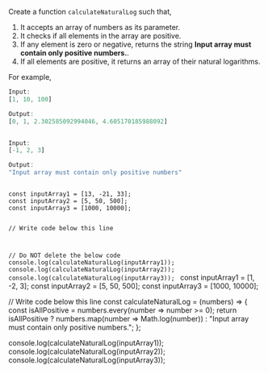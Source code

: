 Create a function `calculateNaturalLog` such that,
 1. It accepts an array of numbers as its parameter.
 2. It checks if all elements in the array are positive.
 3. If any element is zero or negative, returns the string **Input array must contain only positive numbers.**.
 4. If all elements are positive, it returns an array of their natural logarithms.

For example,
```js
Input:
[1, 10, 100]

Output:
[0, 1, 2.302585092994046, 4.605170185988092]


Input:
[-1, 2, 3]

Output:
"Input array must contain only positive numbers"

```

<codeblock language="javascript" type="exercise" testMode="fixedInput">
<code>
const inputArray1 = [13, -21, 33];
const inputArray2 = [5, 50, 500];
const inputArray3 = [1000, 10000];

// Write code below this line



// Do NOT delete the below code
console.log(calculateNaturalLog(inputArray1));
console.log(calculateNaturalLog(inputArray2));
console.log(calculateNaturalLog(inputArray3));
</code>
<solution>
const inputArray1 = [1, -2, 3];
const inputArray2 = [5, 50, 500];
const inputArray3 = [1000, 10000];

// Write code below this line
const calculateNaturalLog = (numbers) => {
  const isAllPositive = numbers.every(number => number >= 0);
  return isAllPositive ? numbers.map(number => Math.log(number)) : "Input array must contain only positive numbers.";
};

console.log(calculateNaturalLog(inputArray1));
console.log(calculateNaturalLog(inputArray2));
console.log(calculateNaturalLog(inputArray3));
</solution>
</codeblock>
